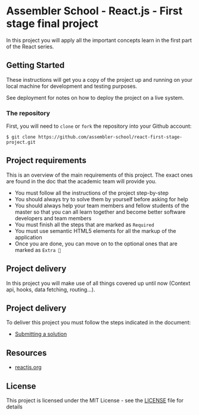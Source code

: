 # Assembler School - React.js - First stage final project

In this project you will apply all the
important concepts learn in the first part of the React series.

## Getting Started

These instructions will get you a copy of the project up and running on your
local machine for development and testing purposes.

See deployment for notes on how to deploy the project on a live system.

### The repository

First, you will need to `clone` or `fork` the repository into your Github
account:

```
$ git clone https://github.com/assembler-school/react-first-stage-project.git
```

## Project requirements

This is an overview of the main requirements of this project. The exact ones are
found in the doc that the academic team will provide you.

- You must follow all the instructions of the project step-by-step
- You should always try to solve them by yourself before asking for help
- You should always help your team members and fellow students of the master so
  that you can all learn together and become better software developers and team
  members
- You must finish all the steps that are marked as `Required`
- You must use semantic HTML5 elements for all the markup of the application
- Once you are done, you can move on to the optional ones that are marked as
  `Extra 💯`

## Project delivery

In this project you will make use of all things covered up until now (Context api, hooks, data fetching, routing...).

## Project delivery

To deliver this project you must follow the steps indicated in the document:

- [Submitting a solution](https://www.notion.so/Submitting-a-solution-524dab1a71dd4b96903f26385e24cdb6)

## Resources

- [reactjs.org](https://reactjs.org/)

## License

This project is licensed under the MIT License - see the [LICENSE](LICENSE) file
for details
